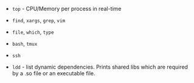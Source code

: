- `top` - CPU/Memory per process in real-time
- `find`, `xargs`, `grep`, `vim`
- `file`, `which`, `type`
- `bash`, `tmux`
- `ssh`

- `ldd` - list dynamic dependencies. Prints shared libs which are required by a .so file or an executable file.
